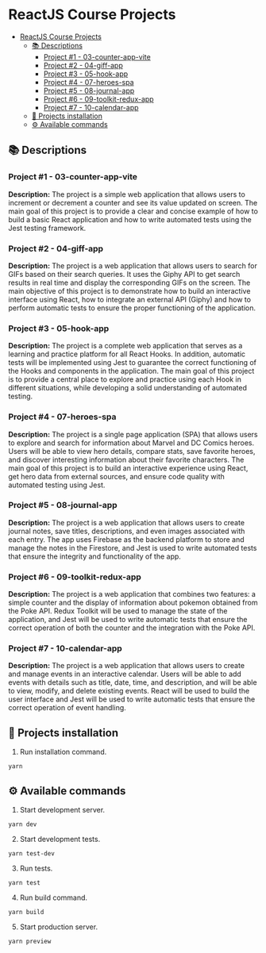 # ReactJS Course Projects

- [ReactJS Course Projects](#reactjs-course-projects)
  - [📚 Descriptions](#-descriptions)
    - [Project #1 - 03-counter-app-vite](#project-1---03-counter-app-vite)
    - [Project #2 - 04-giff-app](#project-2---04-giff-app)
    - [Project #3 - 05-hook-app](#project-3---05-hook-app)
    - [Project #4 - 07-heroes-spa](#project-4---07-heroes-spa)
    - [Project #5 - 08-journal-app](#project-5---08-journal-app)
    - [Project #6 - 09-toolkit-redux-app](#project-6---09-toolkit-redux-app)
    - [Project #7 - 10-calendar-app](#project-7---10-calendar-app)
  - [🎹 Projects installation](#-projects-installation)
  - [⚙️ Available commands](#️-available-commands)

## 📚 Descriptions

### Project #1 - 03-counter-app-vite

**Description:**
The project is a simple web application that allows users to increment or decrement a counter and see its value updated on screen. The main goal of this project is to provide a clear and concise example of how to build a basic React application and how to write automated tests using the Jest testing framework.

### Project #2 - 04-giff-app

**Description:**
The project is a web application that allows users to search for GIFs based on their search queries. It uses the Giphy API to get search results in real time and display the corresponding GIFs on the screen. The main objective of this project is to demonstrate how to build an interactive interface using React, how to integrate an external API (Giphy) and how to perform automatic tests to ensure the proper functioning of the application.

### Project #3 - 05-hook-app

**Description:**
The project is a complete web application that serves as a learning and practice platform for all React Hooks. In addition, automatic tests will be implemented using Jest to guarantee the correct functioning of the Hooks and components in the application. The main goal of this project is to provide a central place to explore and practice using each Hook in different situations, while developing a solid understanding of automated testing.

### Project #4 - 07-heroes-spa

**Description:**
The project is a single page application (SPA) that allows users to explore and search for information about Marvel and DC Comics heroes. Users will be able to view hero details, compare stats, save favorite heroes, and discover interesting information about their favorite characters. The main goal of this project is to build an interactive experience using React, get hero data from external sources, and ensure code quality with automated testing using Jest.

### Project #5 - 08-journal-app

**Description:**
The project is a web application that allows users to create journal notes, save titles, descriptions, and even images associated with each entry. The app uses Firebase as the backend platform to store and manage the notes in the Firestore, and Jest is used to write automated tests that ensure the integrity and functionality of the app.

### Project #6 - 09-toolkit-redux-app

**Description:**
The project is a web application that combines two features: a simple counter and the display of information about pokemon obtained from the Poke API. Redux Toolkit will be used to manage the state of the application, and Jest will be used to write automatic tests that ensure the correct operation of both the counter and the integration with the Poke API.

### Project #7 - 10-calendar-app

**Description:**
The project is a web application that allows users to create and manage events in an interactive calendar. Users will be able to add events with details such as title, date, time, and description, and will be able to view, modify, and delete existing events. React will be used to build the user interface and Jest will be used to write automatic tests that ensure the correct operation of event handling.

## 🎹 Projects installation

1. Run installation command.

```
yarn
```

## ⚙️ Available commands

1. Start development server.

```
yarn dev
```

2. Start development tests.

```
yarn test-dev
```

3. Run tests.

```
yarn test
```

4. Run build command.

```
yarn build
```

5. Start production server.

```
yarn preview
```
